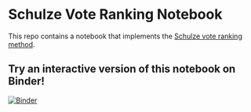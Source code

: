 # Schulze Vote Ranking Notebook
This repo contains a notebook that implements the [Schulze vote ranking method](https://arxiv.org/abs/1804.02973).


## Try an interactive version of this notebook on Binder!

[![Binder](https://mybinder.org/badge_logo.svg)](https://mybinder.org/v2/gh/tjcrone/schulze/HEAD?labpath=schulze_interactive.ipynb)

